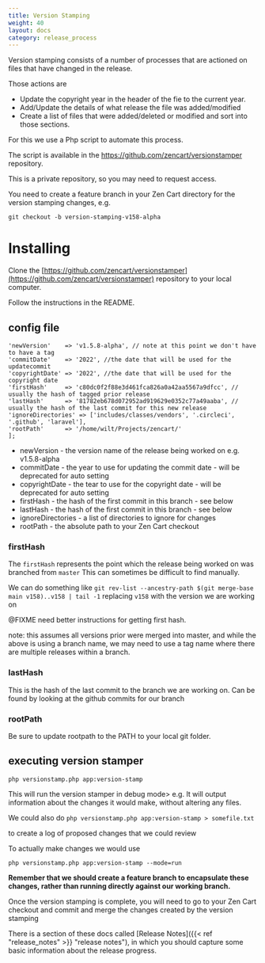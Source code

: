 ```yaml
---
title: Version Stamping
weight: 40
layout: docs
category: release_process
---
```

Version stamping consists of a number of processes that are actioned on files that have 
changed in the release.

Those actions are 

 + Update the copyright year in the header of the fie to the current year.
 + Add/Update the details of what release the file was added/modified
 + Create a list of files that were added/deleted or modified and sort into those sections.

For this we use a Php script to automate this process.

The script is available in the https://github.com/zencart/versionstamper repository.

This is a private repository, so you may need to request access.

You need to create a feature branch in your Zen Cart directory for the version stamping changes, e.g.

`git checkout -b version-stamping-v158-alpha`


# Installing

Clone the [https://github.com/zencart/versionstamper](https://github.com/zencart/versionstamper) repository to your local computer.

Follow the instructions in the README. 

## config file

```$opts = [
'newVersion'    => 'v1.5.8-alpha', // note at this point we don't have to have a tag
'commitDate'    => '2022', //the date that will be used for the updatecommit
'copyrightDate' => '2022', //the date that will be used for the copyright date
'firstHash'     => 'c80dc0f2f88e3d461fca826a0a42aa5567a9dfcc', // usually the hash of tagged prior release
'lastHash'      => '81782eb678d072952ad919629e0352c77a49aaba', // usually the hash of the last commit for this new release
'ignoreDirectories' => ['includes/classes/vendors', '.circleci', '.github', 'laravel'],
'rootPath'      => '/home/wilt/Projects/zencart/'
];
```

+ newVersion - the version name of the release being worked on e.g. v1.5.8-alpha
+ commitDate - the year to use for updating the commit date - will be deprecated for auto setting
+ copyrightDate - the tear to use for the copyright date  - will be deprecated for auto setting
+ firstHash - the hash of the first commit in this branch - see below
+ lastHash - the hash of the first commit in this branch - see below
+ ignoreDirectories - a list of directories to ignore for changes
+ rootPath - the absolute path to your Zen Cart checkout

### firstHash

The `firstHash` represents the point which the release being worked on was branched from `master`
This can sometimes be difficult to find manually.

We can do something like
`git rev-list --ancestry-path $(git merge-base main v158)..v158 | tail -1`
replacing `v158` with the version we are working on

@FIXME need better instructions for getting first hash.


note: this assumes all versions prior were merged into master, and while the above is using a branch name, we may need to use a tag name
where there are multiple releases within a branch.

### lastHash

This is the hash of the last commit to the branch we are working on.
Can be found by looking at the github commits for our branch

### rootPath 

Be sure to update rootpath to the PATH to your local git folder.

## executing version stamper

`php versionstamp.php app:version-stamp`

This will run the version stamper in debug mode>
e.g. It will output information about the changes it would make, without altering any files.

We could also do
`php versionstamp.php app:version-stamp > somefile.txt`

to create a log of proposed changes that we could review

To actually make changes we would use

`php versionstamp.php app:version-stamp --mode=run`

**Remember that we should create a feature branch to encapsulate these changes, rather
than running directly against our working branch.**

Once the version stamping is complete, you will need to go to your Zen Cart checkout and 
commit and merge the changes created by the version stamping

There is a section of these docs called [Release Notes]({{< ref "release_notes" >}} "release notes"), in which you should capture some
basic information about the release progress.
